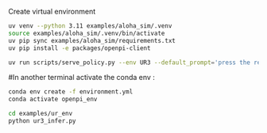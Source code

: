 Create virtual environment 
```bash
uv venv --python 3.11 examples/aloha_sim/.venv
source examples/aloha_sim/.venv/bin/activate
uv pip sync examples/aloha_sim/requirements.txt
uv pip install -e packages/openpi-client
```
```bash
uv run scripts/serve_policy.py --env UR3 --default_prompt='press the red button'
```

#In another terminal activate the conda env : 
```bash
conda env create -f environment.yml
conda activate openpi_env
```
```bash
cd examples/ur_env
python ur3_infer.py
```
